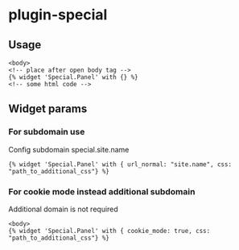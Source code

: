 # plugin-special
## Usage
```
<body>
<!-- place after open body tag -->
{% widget 'Special.Panel' with {} %}
<!-- some html code -->
```

## Widget params
### For subdomain use
Config subdomain special.site.name
```
{% widget 'Special.Panel' with { url_normal: "site.name", css: "path_to_additional_css"} %}
```
### For cookie mode instead additional subdomain
Additional domain is not required
```
<body>
{% widget 'Special.Panel' with { cookie_mode: true, css: "path_to_additional_css"} %}
```